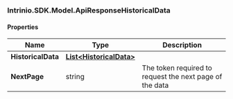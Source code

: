 [//]: # (CLASS:Intrinio.SDK.Model.ApiResponseHistoricalData)

[//]: # (KIND:object)

### Intrinio.SDK.Model.ApiResponseHistoricalData
#### Properties

[//]: # (START_DEFINITION)

Name | Type | Description
------------ | ------------- | -------------
**HistoricalData** | [**List&lt;HistoricalData&gt;**](HistoricalData.md) |  &nbsp;
**NextPage** | string | The token required to request the next page of the data &nbsp;

[//]: # (END_DEFINITION)


[//]: # (CONTAINED_CLASS:Intrinio.SDK.Model.HistoricalData)


